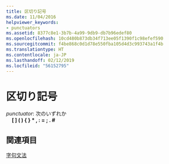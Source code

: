 ```yaml
---
title: 区切り記号
ms.date: 11/04/2016
helpviewer_keywords:
- punctuators
ms.assetid: 8377c8e1-3b7b-4a99-9db9-db7b96edef80
ms.openlocfilehash: 10cd480b873db34f713ee05f1390f1c98efef590
ms.sourcegitcommit: f4be868c0d1d78e550fba105d4d3c993743a1f4b
ms.translationtype: HT
ms.contentlocale: ja-JP
ms.lasthandoff: 02/12/2019
ms.locfileid: "56152795"
---
```

# <a name="punctuators"></a>区切り記号

*punctuator*: 次のいずれか<br/>
&nbsp;&nbsp;&nbsp;&nbsp;**\[ ] ( ) { } \* , : = ; . #**

## <a name="see-also"></a>関連項目

[字句文法](../c-language/lexical-grammar.md)
